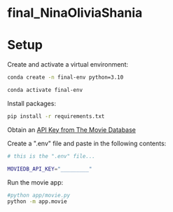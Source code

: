 # final_NinaOliviaShania

# Setup

Create and activate a virtual environment:

```sh
conda create -n final-env python=3.10

conda activate final-env
```

Install packages:

```sh
pip install -r requirements.txt
```

Obtain an [API Key from The Movie Database](https://developer.themoviedb.org/docs)

Create a ".env" file and paste in the following contents:

```sh
# this is the ".env" file...

MOVIEDB_API_KEY="_________"
```

Run the movie app:
```sh
#python app/movie.py
python -m app.movie
```
